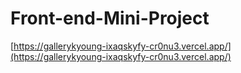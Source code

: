 # Front-end-Mini-Project

[https://gallerykyoung-ixaqskyfy-cr0nu3.vercel.app/](https://gallerykyoung-ixaqskyfy-cr0nu3.vercel.app/)